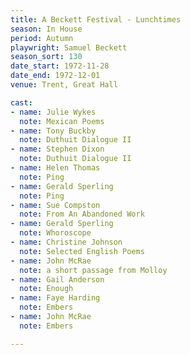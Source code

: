 ```yaml
---
title: A Beckett Festival - Lunchtimes
season: In House
period: Autumn
playwright: Samuel Beckett
season_sort: 130
date_start: 1972-11-28
date_end: 1972-12-01
venue: Trent, Great Hall

cast:
- name: Julie Wykes
  note: Mexican Poems
- name: Tony Buckby
  note: Duthuit Dialogue II
- name: Stephen Dixon
  note: Duthuit Dialogue II
- name: Helen Thomas
  note: Ping
- name: Gerald Sperling
  note: Ping
- name: Sue Compston
  note: From An Abandoned Work
- name: Gerald Sperling
  note: Whoroscope
- name: Christine Johnson
  note: Selected English Poems
- name: John McRae
  note: a short passage from Molloy
- name: Gail Anderson
  note: Enough
- name: Faye Harding
  note: Embers
- name: John McRae
  note: Embers

---
```

